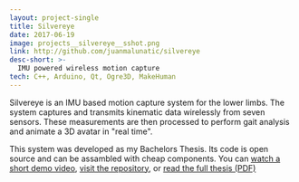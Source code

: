 ```yaml
---
layout: project-single
title: Silvereye
date: 2017-06-19
image: projects__silvereye__sshot.png
link: http://github.com/juanmalunatic/silvereye
desc-short: >-
  IMU powered wireless motion capture
tech: C++, Arduino, Qt, Ogre3D, MakeHuman
---
```

Silvereye is an IMU based motion capture system for the lower limbs. The system
captures and transmits kinematic data wirelessly from seven sensors. These
measurements are then processed to perform gait analysis and animate a 3D avatar
in "real time".

This system was developed as my Bachelors Thesis. Its code is open source
and can be assambled with cheap components. You can
[watch a short demo video](https://www.youtube.com/watch?v=81BaRLLR5xU),
[visit the repository](http://github.com/juanmalunatic/silvereye), or
[read the full thesis (PDF)](https://github.com/juanmalunatic/silvereye/blob/master/thesis/Juan%20Manuel%20Luna%20L%C3%B3pez%20-%20Sistema%20electr%C3%B3nico%20para%20el%20an%C3%A1lisis%20de%20la%20marcha%20humana%20en%20el%20plano%20sagital.pdf)